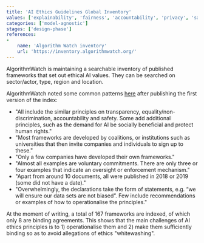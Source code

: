 ```yaml
---
title: 'AI Ethics Guidelines Global Inventory'
values: ['explainability', 'fairness', 'accountability', 'privacy', 'safety']
categories: ['model-agnostic']
stages: ['design-phase']
references: 
- 
    name: 'Algorithm Watch inventory'
    url: 'https://inventory.algorithmwatch.org/'
---
```


AlgorithmWatch is maintaining a searchable inventory of published frameworks that set out ethical AI values.
They can be searched on sector/actor, type, region and location.

AlgorithmWatch noted some common patterns [here](https://algorithmwatch.org/en/ai-ethics-guidelines-global-inventory/) after publishing the first version of the index:

- "All include the similar principles on transparency, equality/non-discrimination, accountability and safety. Some add additional principles, such as the demand for AI be socially beneficial and protect human rights."
- "Most frameworks are developed by coalitions, or institutions such as universities that then invite companies and individuals to sign up to these."
- "Only a few companies have developed their own frameworks."
- "Almost all examples are voluntary commitments. There are only three or four examples that indicate an oversight or enforcement mechanism."
- "Apart from around 10 documents, all were published in 2018 or 2019 (some did not have a date)."
- "Overwhelmingly, the declarations take the form of statements, e.g. “we will ensure our data sets are not biased”. Few include recommendations or examples of how to operationalise the principles."

At the moment of writing, a total of 167 frameworks are indexed, of which only 8 are binding agreements.
This shows that the main challenges of AI ethics principles is to 1) operationalise them and 2) make them sufficiently binding so as to avoid allegations of ethics "whitewashing".

